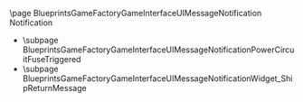 \page BlueprintsGameFactoryGameInterfaceUIMessageNotification Notification
- \subpage BlueprintsGameFactoryGameInterfaceUIMessageNotificationPowerCircuitFuseTriggered
- \subpage BlueprintsGameFactoryGameInterfaceUIMessageNotificationWidget_ShipReturnMessage
